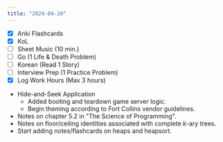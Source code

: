 ```yaml
---
title: "2024-04-28"
---
```


- [x] Anki Flashcards
- [x] KoL
- [ ] Sheet Music (10 min.)
- [ ] Go (1 Life & Death Problem)
- [ ] Korean (Read 1 Story)
- [ ] Interview Prep (1 Practice Problem)
- [x] Log Work Hours (Max 3 hours)

* Hide-and-Seek Application
	* Added booting and teardown game server logic.
	* Begin theming according to Fort Collins vendor guidelines.
* Notes on chapter 5.2 in "The Science of Programming".
* Notes on floor/ceiling identities associated with complete $k$-ary trees.
* Start adding notes/flashcards on heaps and heapsort.